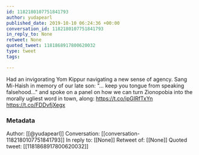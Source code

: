 ```yaml
---
id: 1182180107751841793
author: yudapearl
published_date: 2019-10-10 06:24:36 +00:00
conversation_id: 1182180107751841793
in_reply_to: None
retweet: None
quoted_tweet: 1181868917800620032
type: tweet
tags:

---
```


Had an invigorating Yom Kippur navigating a new sense of agency. Sang Mi-Haish in memory of our late son: "... keep you tongue from speaking falsehood..." and spoke on a panel on how we can turn Zionopobia into the morally ugliest word in town, along: https://t.co/ipGIRfTxYn https://t.co/FDDvfjXegx

### Metadata

Author: [[@yudapearl]]
Conversation: [[conversation-1182180107751841793]]
In reply to: [[None]]
Retweet of: [[None]]
Quoted tweet: [[1181868917800620032]]
